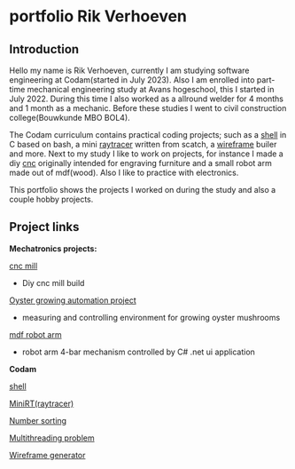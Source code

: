 # portfolio Rik Verhoeven

## Introduction

Hello my name is Rik Verhoeven,
currently I am studying software engineering at Codam(started in July 2023).
Also I am enrolled into part-time mechanical engineering study at Avans hogeschool, this I started in July 2022.
During this time I also worked as a allround welder for 4 months and 1 month as a mechanic.
Before these studies I went to civil construction college(Bouwkunde MBO BOL4).

The Codam curriculum contains practical coding projects; such as a [shell](https://github.com/Rikkopanda/minishell) in C based on bash, a mini [raytracer](https://github.com/Rikkopanda/Mini_RT) written from scatch, a [wireframe](https://github.com/Rikkopanda/FDF) builer and more.
Next to my study I like to work on projects, for instance I made a diy [cnc](https://github.com/Rikkopanda/portfolio/blob/main/diy_cnc/README.md) originally intended for engraving furniture and a small robot arm made out of mdf(wood).
Also I like to practice with electronics.

This portfolio shows the projects I worked on during the study and also a couple hobby projects.

## Project links
**Mechatronics projects:**

[cnc mill](https://github.com/Rikkopanda/portfolio/blob/main/diy_cnc/README.md)
- Diy cnc mill build

[Oyster growing automation project](https://github.com/Rikkopanda/Oester_zwammen_meet_en_regel/blob/main/README.md)
- measuring and controlling environment for growing oyster mushrooms

[mdf robot arm](https://github.com/Rikkopanda/portfolio/blob/main/mdf_robot_arm/README.md)
- robot arm 4-bar mechanism controlled by C# .net ui application

**Codam**

[shell](https://github.com/Rikkopanda/minishell/blob/main/README.md)

[MiniRT(raytracer)](https://github.com/Rikkopanda/Mini_RT/blob/master/Readme.md)

[Number sorting](https://github.com/Rikkopanda/pushswap/blob/main/README.md)

[Multithreading problem](https://github.com/Rikkopanda/philoshophers/blob/main/README.md)

[Wireframe generator](https://github.com/Rikkopanda/FDF/blob/main/README.md)





